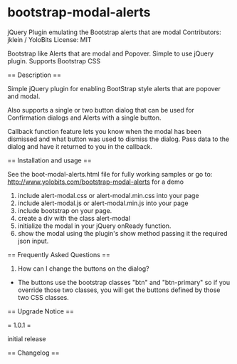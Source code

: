 # bootstrap-modal-alerts
jQuery Plugin emulating the Bootstrap alerts that are modal
Contributors: jklein / YoloBits
License: MIT

Bootstrap like Alerts that are modal and Popover.  Simple to use jQuery plugin.  Supports Bootstrap CSS

== Description ==

Simple jQuery plugin for enabling BootStrap style alerts that are popover and modal.  

Also supports a single or two button dialog that can be used for Confirmation dialogs and Alerts with a single button.  

Callback function feature lets you know when the modal has been dismissed and what button was used to dismiss the dialog.  Pass data to the dialog and have it returned to you in the callback.

== Installation and usage ==

See the boot-modal-alerts.html file for fully working samples or go to:
http://www.yolobits.com/bootstrap-modal-alerts for a demo

1. include alert-modal.css or alert-modal.min.css into your page
2. include alert-modal.js or alert-modal.min.js into your page
3. include bootstrap on your page.
4. create a div with the class alert-modal
5. initialize the modal in your jQuery onReady function.  
6. show the modal using the plugin's show method passing it the required json input.

== Frequently Asked Questions ==

1.  How can I change the buttons on the dialog?
  - The buttons use the bootstrap classes "btn" and "btn-primary" so if you override those two classes, you will get the buttons defined by those two CSS classes.


== Upgrade Notice ==

= 1.0.1 =

initial release

== Changelog ==

